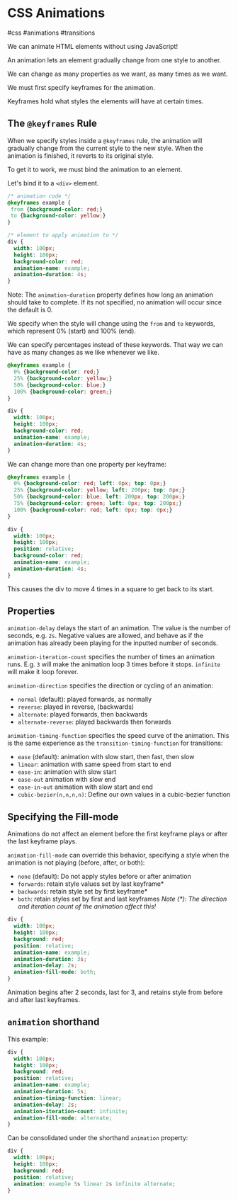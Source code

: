# CSS Animations
#css #animations #transitions

We can animate HTML elements without using JavaScript!

An animation lets an element gradually change from one style to another.

We can change as many properties as we want, as many times as we want.

We must first specify keyframes for the animation.

Keyframes hold what styles the elements will have at certain times.

## The `@keyframes` Rule

When we specify styles inside a `@keyframes` rule, the animation
will gradually change from the current style to the new style.
When the animation is finished, it reverts to its original style.

To get it to work, we must bind the animation to an element.

Let's bind it to a `<div>` element.
```css
/* animation code */
@keyframes example {
 from {background-color: red;}
 to {background-color: yellow;}
}

/* element to apply animation to */
div {
  width: 100px;
  height: 100px;
  background-color: red;
  animation-name: example;
  animation-duration: 4s;
}
```
Note: The `animation-duration` property defines how long an animation should
take to complete. If its not specified, no animation will occur
since the default is 0.

We specify when the style will change using 
the `from` and `to` keywords, which represent 0% (start) and 100% (end).

We can specify percentages instead of these keywords.
That way we can have as many changes as we like whenever we like.

```css
@keyframes example {
  0% {background-color: red;}
  25% {background-color: yellow;}
  50% {background-color: blue;}
  100% {background-color: green;}
}

div {
  width: 100px;
  height: 100px;
  background-color: red;
  animation-name: example;
  animation-duration: 4s;
}
```

We can change more than one property per keyframe:
```css
@keyframes example {
  0% {background-color: red; left: 0px; top: 0px;}
  25% {background-color: yellow; left: 200px; top: 0px;}
  50% {background-color: blue; left: 200px; top: 200px;}
  75% {background-color: green; left: 0px; top: 200px;}
  100% {background-color: red; left: 0px; top: 0px;}
}

div {
  width: 100px;
  height: 100px;
  position: relative;
  background-color: red;
  animation-name: example;
  animation-duration: 4s;
}
```
This causes the div to move 4 times in a square to get back to its start.

## Properties 

`animation-delay` delays the start of an animation.
The value is the number of seconds, e.g. `2s`.
Negative values are allowed, and behave as if the animation has already
been playing for the inputted number of seconds.

`animation-iteration-count` specifies the number of times an animation runs.
E.g. `3` will make the animation loop 3 times before it stops.
`infinite` will make it loop forever.

`animation-direction` specifies the direction or cycling of an animation:
- `normal` (default): played forwards, as normally
- `reverse`: played in reverse, (backwards)
- `alternate`: played forwards, then backwards
- `alternate-reverse`: played backwards then forwards

`animation-timing-function` specifies the speed curve of the animation.
This is the same experience as the `transition-timing-function` for transitions:
- `ease` (default): animation with slow start, then fast, then slow
- `linear`: animation with same speed from start to end
- `ease-in`: animation with slow start
- `ease-out` animation with slow end
- `ease-in-out` animation with slow start and end
- `cubic-bezier(n,n,n,n)`: Define our own values in a cubic-bezier function

## Specifying the Fill-mode

Animations do not affect an element before the first keyframe plays or 
after the last keyframe plays.

`animation-fill-mode` can override this behavior, specifying a style
when the animation is not playing (before, after, or both):
- `none` (default): Do not apply styles before or after animation
- `forwards`: retain style values set by last keyframe*
- `backwards`: retain style set by first keyframe*
- `both`: retain styles set by first and last keyframes
_Note (*): The direction and iteration count of the animation affect this!_

```css
div {
  width: 100px;
  height: 100px;
  background: red;
  position: relative;
  animation-name: example; 
  animation-duration: 3s;
  animation-delay: 2s;
  animation-fill-mode: both;
}
```
Animation begins after 2 seconds, last for 3, and retains style from before
and after last keyframes.

## `animation` shorthand

This example:
```css
div {
  width: 100px;
  height: 100px;
  background: red;
  position: relative;
  animation-name: example; 
  animation-duration: 5s;
  animation-timing-function: linear;
  animation-delay: 2s;
  animation-iteration-count: infinite;
  animation-fill-mode: alternate;
}
```
Can be consolidated under the shorthand `animation` property:
```css
div {
  width: 100px;
  height: 100px;
  background: red;
  position: relative;
  animation: example 5s linear 2s infinite alternate;
}
```
